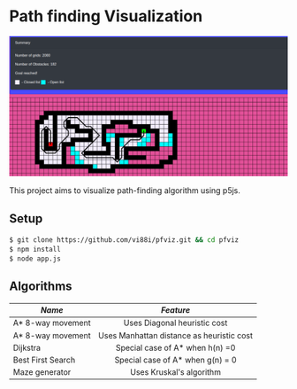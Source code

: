 # Path finding Visualization

![alt text](./assets/img.png "Path finding algorithms")

This project aims to visualize path-finding algorithm using p5js.  

## Setup 
```bash
$ git clone https://github.com/vi88i/pfviz.git && cd pfviz
$ npm install
$ node app.js
```

## Algorithms

| *Name*            |     *Feature*  |
|----------------|:-------------:|
| A* 8-way movement | Uses Diagonal heuristic cost |
| A* 8-way movement | Uses Manhattan distance as heuristic cost |
| Dijkstra | Special case of A* when h(n) =0 |
| Best First Search | Special case of A* when g(n) = 0 |
| Maze generator | Uses Kruskal's algorithm |
